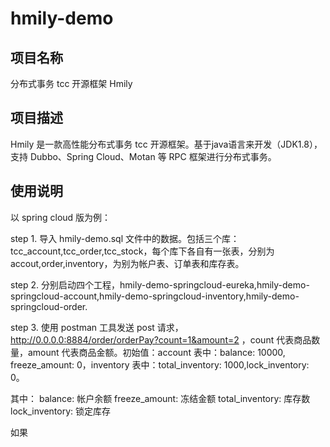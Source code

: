 # hmily-demo

## 项目名称

分布式事务 tcc 开源框架 Hmily

## 项目描述

Hmily 是一款高性能分布式事务 tcc 开源框架。基于java语言来开发（JDK1.8），支持 Dubbo、Spring Cloud、Motan 等 RPC 框架进行分布式事务。

## 使用说明

以 spring cloud 版为例：

step 1. 导入 hmily-demo.sql 文件中的数据。包括三个库：tcc_account,tcc_order,tcc_stock，每个库下各自有一张表，分别为 accout,order,inventory，为别为帐户表、订单表和库存表。

step 2. 分别启动四个工程，hmily-demo-springcloud-eureka,hmily-demo-springcloud-account,hmily-demo-springcloud-inventory,hmily-demo-springcloud-order.

step 3. 使用 postman 工具发送 post 请求，http://0.0.0.0:8884/order/orderPay?count=1&amount=2 ，count 代表商品数量，amount 代表商品金额。初始值：account 表中：balance: 10000, freeze_amount: 0，inventory 表中：total_inventory: 1000,lock_inventory: 0。

其中：
balance: 帐户余额
freeze_amount: 冻结金额
total_inventory: 库存数
lock_inventory: 锁定库存

如果








